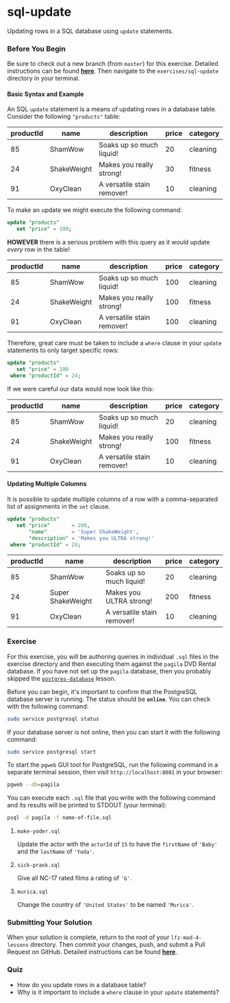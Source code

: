 # sql-update

Updating rows in a SQL database using `update` statements.

### Before You Begin

Be sure to check out a new branch (from `master`) for this exercise. Detailed instructions can be found [**here**](../../guides/before-each-exercise.md). Then navigate to the `exercises/sql-update` directory in your terminal.

#### Basic Syntax and Example

An SQL `update` statement is a means of updating rows in a database table. Consider the following `"products"` table:

| productId | name        | description                | price | category |
|-----------|-------------|----------------------------|-------|----------|
| 85        | ShamWow     | Soaks up so much liquid!   | 20    | cleaning |
| 24        | ShakeWeight | Makes you really strong!   | 30    | fitness  |
| 91        | OxyClean    | A versatile stain remover! | 10    | cleaning |

To make an update we might execute the following command:

```sql
update "products"
   set "price" = 100;
```

**HOWEVER** there is a serious problem with this query as it would update _every_ row in the table!

| productId | name        | description                | price | category |
|-----------|-------------|----------------------------|-------|----------|
| 85        | ShamWow     | Soaks up so much liquid!   | 100   | cleaning |
| 24        | ShakeWeight | Makes you really strong!   | 100   | fitness  |
| 91        | OxyClean    | A versatile stain remover! | 100   | cleaning |

Therefore, great care must be taken to include a `where` clause in your `update` statements to only target specific rows:

```sql
update "products"
   set "price" = 100
 where "productId" = 24;
```

If we were careful our data would now look like this:

| productId | name        | description                | price | category |
|-----------|-------------|----------------------------|-------|----------|
| 85        | ShamWow     | Soaks up so much liquid!   | 20    | cleaning |
| 24        | ShakeWeight | Makes you really strong!   | 100   | fitness  |
| 91        | OxyClean    | A versatile stain remover! | 10    | cleaning |

#### Updating Multiple Columns

It is possible to update multiple columns of a row with a comma-separated list of assignments in the `set` clause.

```sql
update "products"
   set "price"       = 200,
       "name"        = 'Super ShakeWeight',
       "description" = 'Makes you ULTRA strong!'
 where "productId" = 24;
```

| productId | name              | description                | price | category |
|-----------|-------------------|----------------------------|-------|----------|
| 85        | ShamWow           | Soaks up so much liquid!   | 20    | cleaning |
| 24        | Super ShakeWeight | Makes you ULTRA strong!    | 200   | fitness  |
| 91        | OxyClean          | A versatile stain remover! | 10    | cleaning |

### Exercise

For this exercise, you will be authoring queries in individual `.sql` files in the exercise directory and then executing them against the `pagila` DVD Rental database. If you have not set up the `pagila` database, then you probably skipped the [`postgres-database`](../postgres-database) lesson.

Before you can begin, it's important to confirm that the PostgreSQL database server is running. The status should be **`online`**. You can check with the following command:

```bash
sudo service postgresql status
```

If your database server is not online, then you can start it with the following command:

```bash
sudo service postgresql start
```

To start the `pgweb` GUI tool for PostgreSQL, run the following command in a separate terminal session, then visit `http://localhost:8081` in your browser:

```bash
pgweb --db=pagila
```

You can execute each `.sql` file that you write with the following command and its results will be printed to STDOUT (your terminal):

```bash
psql -d pagila -f name-of-file.sql
```

1. `make-yoder.sql`

    Update the actor with the `actorId` of `15` to have the `firstName` of `'Baby'` and the `lastName` of `'Yoda'`.

1. `sick-prank.sql`

    Give all NC-17 rated films a rating of `'G'`.

1. `murica.sql`

    Change the country of `'United States'` to be named `'Murica'`.

### Submitting Your Solution

When your solution is complete, return to the root of your `lfz-mod-4-lessons` directory. Then commit your changes, push, and submit a Pull Request on GitHub. Detailed instructions can be found [**here**](../../guides/after-each-exercise.md).

### Quiz

- How do you update rows in a database table?
- Why is it important to include a `where` clause in your `update` statements?
